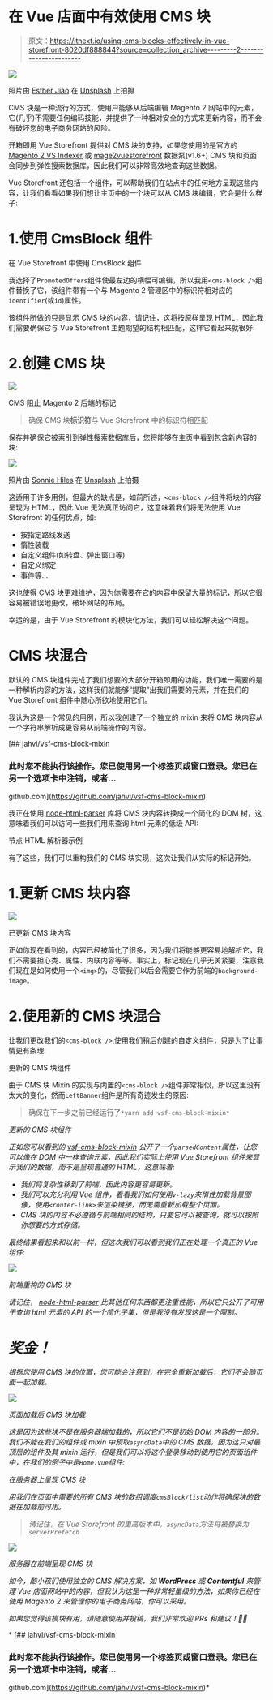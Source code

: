 # 在 Vue 店面中有效使用 CMS 块

> 原文：<https://itnext.io/using-cms-blocks-effectively-in-vue-storefront-8020df888844?source=collection_archive---------2----------------------->

![](img/8612e094737d82eafb7cf18bc3a18eda.png)

照片由 [Esther Jiao](https://unsplash.com/@estherrj?utm_source=unsplash&utm_medium=referral&utm_content=creditCopyText) 在 [Unsplash](https://unsplash.com/search/photos/blocks?utm_source=unsplash&utm_medium=referral&utm_content=creditCopyText) 上拍摄

CMS 块是一种流行的方式，使用户能够从后端编辑 Magento 2 网站中的元素，它(几乎)不需要任何编码技能，并提供了一种相对安全的方式来更新内容，而不会有破坏您的电子商务网站的风险。

开箱即用 Vue Storefront 提供对 CMS 块的支持，如果您使用的是官方的 [Magento 2 VS Indexer](https://github.com/DivanteLtd/magento2-vsbridge-indexer) 或 [mage2vuestorefront](https://github.com/DivanteLtd/mage2vuestorefront) 数据泵(v1.6+) CMS 块和页面会同步到弹性搜索数据库，因此我们可以非常高效地查询这些数据。

Vue Storefront 还包括一个组件，可以帮助我们在站点中的任何地方呈现这些内容，让我们看看如果我们想让主页中的一个块可以从 CMS 块编辑，它会是什么样子:

# 1.使用 CmsBlock 组件

在 Vue Storefront 中使用 CmsBlock 组件

我选择了`PromotedOffers`组件使最左边的横幅可编辑，所以我用`<cms-block />`组件替换了它，该组件带有一个与 Magento 2 管理区中的标识符相对应的`identifier`(或`id`)属性。

该组件所做的只是显示 CMS 块的内容，请记住，这将按原样呈现 HTML，因此我们需要确保它与 Vue Storefront 主题期望的结构相匹配，这样它看起来就很好:

# 2.创建 CMS 块

![](img/4e0f753d6d94508a84ac5b3f63924989.png)

CMS 阻止 Magento 2 后端的标记

> 确保 CMS 块**标识符**与 Vue Storefront 中的标识符相匹配

保存并确保它被索引到弹性搜索数据库后，您将能够在主页中看到包含新内容的块:

![](img/5f815d3a54a54e8b48ea80399877178e.png)

照片由 [Sonnie Hiles](https://unsplash.com/@sonniehiles?utm_source=unsplash&utm_medium=referral&utm_content=creditCopyText) 在 [Unsplash](https://unsplash.com/search/photos/model?utm_source=unsplash&utm_medium=referral&utm_content=creditCopyText) 上拍摄

这适用于许多用例，但最大的缺点是，如前所述，`<cms-block />`组件将块的内容呈现为 HTML，因此 Vue 无法真正访问它，这意味着我们将无法使用 Vue Storefront 的任何优点，如:

*   按指定路线发送
*   惰性装载
*   自定义组件(如转盘、弹出窗口等)
*   自定义绑定
*   事件等…

这也使得 CMS 块更难维护，因为你需要在它的内容中保留大量的标记，所以它很容易被错误地更改，破坏网站的布局。

幸运的是，由于 Vue Storefront 的模块化方法，我们可以轻松解决这个问题。

# CMS 块混合

默认的 CMS 块组件完成了我们想要的大部分开箱即用的功能，我们唯一需要的是一种解析内容的方法，这样我们就能够“提取”出我们需要的元素，并在我们的 Vue Storefront 组件中随心所欲地使用它们。

我认为这是一个常见的用例，所以我创建了一个独立的 mixin 来将 CMS 块内容从一个字符串解析成更容易从前端操作的内容。

[](https://github.com/jahvi/vsf-cms-block-mixin) [## jahvi/vsf-cms-block-mixin

### 此时您不能执行该操作。您已使用另一个标签页或窗口登录。您已在另一个选项卡中注销，或者…

github.com](https://github.com/jahvi/vsf-cms-block-mixin) 

我正在使用 [node-html-parser](https://www.npmjs.com/package/node-html-parser) 库将 CMS 块内容转换成一个简化的 DOM 树，这意味着我们可以访问一些我们用来查询 html 元素的低级 API:

节点 HTML 解析器示例

有了这些，我们可以重构我们的 CMS 块实现，这次让我们从实际的标记开始。

# 1.更新 CMS 块内容

![](img/767e0839d8ee4915c0c822a666a83b47.png)

已更新 CMS 块内容

正如你现在看到的，内容已经被简化了很多，因为我们将能够更容易地解析它，我们不需要担心类、属性、内联内容等等。事实上，标记现在几乎无关紧要，注意我们现在是如何使用一个`<img>`的，尽管我们以后会需要它作为前端的`background-image`。

# 2.使用新的 CMS 块混合

让我们更改我们的`<cms-block />`,使用我们稍后创建的自定义组件，只是为了让事情更有条理:

更新的 CMS 块组件

由于 CMS 块 Mixin 的实现与内置的`<cms-block />`组件非常相似，所以这里没有太大的变化，然而`LeftBanner`组件是所有奇迹发生的原因:

> 确保在下一步之前已经运行了`*yarn add vsf-cms-block-mixin*`

*更新的 CMS 块组件*

*正如您可以看到的 [vsf-cms-block-mixin](https://github.com/jahvi/vsf-cms-block-mixin) 公开了一个`parsedContent`属性，让您可以像在 DOM 中一样查询元素，因此我们实际上使用 Vue Storefront 组件来显示我们的数据，而不是呈现普通的 HTML，这意味着:*

*   *我们将复杂性移到了前端，因此内容更容易更新。*
*   *我们可以充分利用 Vue 组件，看看我们如何使用`v-lazy`来惰性加载背景图像，使用`<router-link>`来渲染链接，而无需重新加载整个页面。*
*   *CMS 块的内容不必遵循与前端相同的结构，只要它可以被查询，就可以按照你想要的方式存储。*

*最终结果看起来和以前一样，但这次我们可以看到我们正在处理一个真正的 Vue 组件:*

*![](img/d61a49e5b13ac972829706b44fa5c03d.png)*

*前端重构的 CMS 块*

*请记住， [node-html-parser](https://www.npmjs.com/package/node-html-parser) 比其他任何东西都更注重性能，所以它只公开了可用于查询 html 元素的 API 的一个简化子集，但是我没有发现这是一个限制。*

# *奖金！*

*根据您使用 CMS 块的位置，您可能会注意到，在完全重新加载后，它们不会随页面一起加载。*

*![](img/f5eabebac4be83b5a26684d280f8a23b.png)*

*页面加载后 CMS 块加载*

*这是因为这些块不是在服务器端加载的，所以它们不是初始 DOM 内容的一部分。我们不能在我们的组件或 mixin 中预取`asyncData`中的 CMS 数据，因为这只对最顶层的组件及其 mixin 运行，但是我们可以将这个登录移动到使用它的页面组件中，在我们的例子中是`Home.vue`组件:*

*在服务器上呈现 CMS 块*

*用我们在页面中需要的所有 CMS 块的数组调度`cmsBlock/list`动作将确保块的数据在加载前可用。*

> *请记住，在 Vue Storefront 的更高版本中，`asyncData`方法将被替换为`serverPrefetch`*

*![](img/dc054c132c2e50f6d3e5c6245f8fe81d.png)*

*服务器在前端呈现 CMS 块*

*如今，酷小孩们使用独立的 CMS 解决方案，如 **WordPress** 或 **Contentful** 来管理 Vue 店面网站中的内容，但我认为这是一种非常轻量级的方法，如果你已经在使用 Magento 2 来管理你的电子商务网站，你可以采用。*

*如果您觉得该模块有用，请随意使用并投稿，我们非常欢迎 PRs 和建议！👋🏽*

*[](https://github.com/jahvi/vsf-cms-block-mixin) [## jahvi/vsf-cms-block-mixin

### 此时您不能执行该操作。您已使用另一个标签页或窗口登录。您已在另一个选项卡中注销，或者…

github.com](https://github.com/jahvi/vsf-cms-block-mixin)*